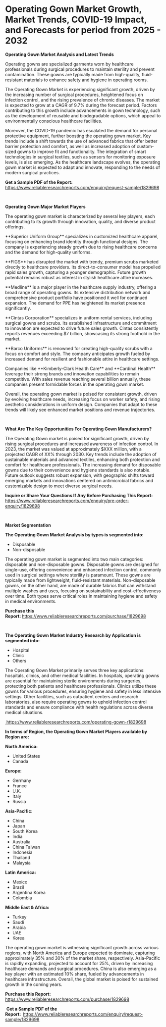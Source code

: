 <p><h1>Operating Gown Market Growth, Market Trends, COVID-19 Impact, and Forecasts for period from 2025 - 2032</h1></p><p><strong>Operating Gown Market Analysis and Latest Trends</strong></p>
<p><p>Operating gowns are specialized garments worn by healthcare professionals during surgical procedures to maintain sterility and prevent contamination. These gowns are typically made from high-quality, fluid-resistant materials to enhance safety and hygiene in operating rooms.</p><p>The Operating Gown Market is experiencing significant growth, driven by the increasing number of surgical procedures, heightened focus on infection control, and the rising prevalence of chronic diseases. The market is expected to grow at a CAGR of 9.7% during the forecast period. Factors contributing to this growth include advancements in gown technology, such as the development of reusable and biodegradable options, which appeal to environmentally conscious healthcare facilities.</p><p>Moreover, the COVID-19 pandemic has escalated the demand for personal protective equipment, further boosting the operating gown market. Key trends include a shift towards the use of advanced fabrics that offer better barrier protection and comfort, as well as increased adoption of custom-sized gowns to improve fit and functionality. The integration of smart technologies in surgical textiles, such as sensors for monitoring exposure levels, is also emerging. As the healthcare landscape evolves, the operating gown market is expected to adapt and innovate, responding to the needs of modern surgical practices.</p></p>
<p><strong>Get a Sample PDF of the Report:&nbsp;</strong> <a href="https://www.reliableresearchreports.com/enquiry/request-sample/1829698?utm_campaign=2737&utm_medium=2&utm_source=Github&utm_content=ia&utm_term=13042025&utm_id=operating-gown">https://www.reliableresearchreports.com/enquiry/request-sample/1829698</a></p>
<p>&nbsp;</p>
<p><strong>Operating Gown Major Market Players</strong></p>
<p><p>The operating gown market is characterized by several key players, each contributing to its growth through innovation, quality, and diverse product offerings. </p><p>**Superior Uniform Group** specializes in customized healthcare apparel, focusing on enhancing brand identity through functional designs. The company is experiencing steady growth due to rising healthcare concerns and the demand for high-quality uniforms.</p><p>**FIGS** has disrupted the market with trendy, premium scrubs marketed directly to healthcare providers. Its direct-to-consumer model has propelled rapid sales growth, capturing a younger demographic. Future growth potential remains robust as interest in stylish healthcare attire increases.</p><p>**Medline** is a major player in the healthcare supply industry, offering a broad range of operating gowns. Its extensive distribution network and comprehensive product portfolio have positioned it well for continued expansion. The demand for PPE has heightened its market presence significantly.</p><p>**Cintas Corporation** specializes in uniform rental services, including surgical gowns and scrubs. Its established infrastructure and commitment to innovation are expected to drive future sales growth. Cintas consistently reports revenues exceeding $7 billion, showcasing its strong foothold in the market.</p><p>**Barco Uniforms** is renowned for creating high-quality scrubs with a focus on comfort and style. The company anticipates growth fueled by increased demand for resilient and fashionable attire in healthcare settings. </p><p>Companies like **Kimberly-Clark Health Care** and **Cardinal Health** leverage their strong brands and innovation capabilities to remain competitive. With sales revenue reaching several billion annually, these companies present formidable forces in the operating gown market.</p><p>Overall, the operating gown market is poised for consistent growth, driven by evolving healthcare needs, increasing focus on worker safety, and rising aesthetic considerations in uniform design. Companies that adapt to these trends will likely see enhanced market positions and revenue trajectories.</p></p>
<p>&nbsp;</p>
<p><strong>What Are The Key Opportunities For Operating Gown Manufacturers?</strong></p>
<p><p>The Operating Gown market is poised for significant growth, driven by rising surgical procedures and increased awareness of infection control. In 2023, the market was valued at approximately $XXX million, with a projected CAGR of XX% through 2030. Key trends include the adoption of sustainable materials and advanced textiles, enhancing both protection and comfort for healthcare professionals. The increasing demand for disposable gowns due to their convenience and hygiene standards is also notable. Future outlook suggests robust expansion, with geographic shifts toward emerging markets and innovations centered on antimicrobial fabrics and customizable design to meet diverse surgical needs.</p></p>
<p><strong>Inquire or Share Your Questions If Any Before Purchasing This Report:</strong> <a href="https://www.reliableresearchreports.com/enquiry/pre-order-enquiry/1829698?utm_campaign=2737&utm_medium=2&utm_source=Github&utm_content=ia&utm_term=13042025&utm_id=operating-gown">https://www.reliableresearchreports.com/enquiry/pre-order-enquiry/1829698</a></p>
<p>&nbsp;</p>
<p><strong>Market Segmentation</strong></p>
<p><strong>The Operating Gown Market Analysis by types is segmented into:</strong></p>
<p><ul><li>Disposable</li><li>Non-disposable</li></ul></p>
<p><p>The operating gown market is segmented into two main categories: disposable and non-disposable gowns. Disposable gowns are designed for single-use, offering convenience and enhanced infection control, commonly used in surgical settings where sterility is paramount. These gowns are typically made from lightweight, fluid-resistant materials. Non-disposable gowns, on the other hand, are made of durable fabrics that can withstand multiple washes and uses, focusing on sustainability and cost-effectiveness over time. Both types serve critical roles in maintaining hygiene and safety in medical environments.</p></p>
<p><strong>Purchase this Report:&nbsp;</strong><a href="https://www.reliableresearchreports.com/purchase/1829698?utm_campaign=2737&utm_medium=2&utm_source=Github&utm_content=ia&utm_term=13042025&utm_id=operating-gown">https://www.reliableresearchreports.com/purchase/1829698</a></p>
<p>&nbsp;</p>
<p><strong>The Operating Gown Market Industry Research by Application is segmented into:</strong></p>
<p><ul><li>Hospital</li><li>Clinic</li><li>Others</li></ul></p>
<p><p>The Operating Gown Market primarily serves three key applications: hospitals, clinics, and other medical facilities. In hospitals, operating gowns are essential for maintaining sterile environments during surgeries, protecting both patients and healthcare professionals. Clinics utilize these gowns for various procedures, ensuring hygiene and safety in less intensive settings. Other facilities, such as outpatient centers and research laboratories, also require operating gowns to uphold infection control standards and ensure compliance with health regulations across diverse medical situations.</p></p>
<p><a href="https://www.reliableresearchreports.com/operating-gown-r1829698?utm_campaign=2737&utm_medium=2&utm_source=Github&utm_content=ia&utm_term=13042025&utm_id=operating-gown">&nbsp;https://www.reliableresearchreports.com/operating-gown-r1829698</a></p>
<p><strong>In terms of Region, the Operating Gown Market Players available by Region are:</strong></p>
<p>
    <p> <strong> North America: </strong>
        <ul>
            <li>United States</li>
            <li>Canada</li>
        </ul>
        </p> 
    <p> <strong> Europe: </strong>
        <ul>
            <li>Germany</li>
            <li>France</li>
            <li>U.K.</li>
            <li>Italy</li>
            <li>Russia</li>
        </ul>
        </p> 
    <p> <strong> Asia-Pacific: </strong>
        <ul>
            <li>China</li>
            <li>Japan</li>
            <li>South Korea</li>
            <li>India</li>
            <li>Australia</li>
            <li>China Taiwan</li>
            <li>Indonesia</li>
            <li>Thailand</li>
            <li>Malaysia</li>
        </ul>
        </p> 
    <p> <strong> Latin America: </strong>
        <ul>
            <li>Mexico</li>
            <li>Brazil</li>
            <li>Argentina Korea</li>
            <li>Colombia</li>
        </ul>
        </p> 
    <p> <strong> Middle East & Africa: </strong>
        <ul>
            <li>Turkey</li>
            <li>Saudi</li>
            <li>Arabia</li>
            <li>UAE</li>
            <li>Korea</li>
        </ul>
    </p>
    </p>
<p><p>The operating gown market is witnessing significant growth across various regions, with North America and Europe expected to dominate, capturing approximately 35% and 30% of the market share, respectively. Asia-Pacific is rapidly expanding, projected to account for 25%, driven by increasing healthcare demands and surgical procedures. China is also emerging as a key player with an estimated 10% share, fueled by advancements in healthcare infrastructure. Overall, the global market is poised for sustained growth in the coming years.</p></p>
<p><strong>Purchase this Report: </strong><a href="https://www.reliableresearchreports.com/purchase/1829698?utm_campaign=2737&utm_medium=2&utm_source=Github&utm_content=ia&utm_term=13042025&utm_id=operating-gown">https://www.reliableresearchreports.com/purchase/1829698</a></p>
<p>&nbsp;<strong>Get a Sample PDF of the Report:&nbsp;&nbsp;</strong><a href="https://www.reliableresearchreports.com/enquiry/request-sample/1829698?utm_campaign=2737&utm_medium=2&utm_source=Github&utm_content=ia&utm_term=13042025&utm_id=operating-gown">https://www.reliableresearchreports.com/enquiry/request-sample/1829698</a></p>
<p><strong></strong></p>
<p><p></p><p></p><p></p></p>